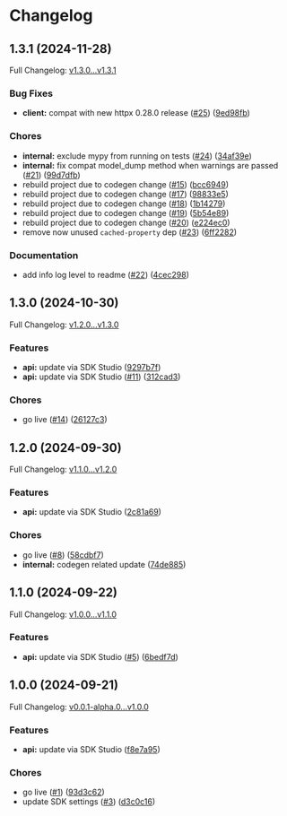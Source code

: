 # Changelog

## 1.3.1 (2024-11-28)

Full Changelog: [v1.3.0...v1.3.1](https://github.com/velocitybolt/marly-python/compare/v1.3.0...v1.3.1)

### Bug Fixes

* **client:** compat with new httpx 0.28.0 release ([#25](https://github.com/velocitybolt/marly-python/issues/25)) ([9ed98fb](https://github.com/velocitybolt/marly-python/commit/9ed98fba3fc2c7280a388d9545ddad7de242e653))


### Chores

* **internal:** exclude mypy from running on tests ([#24](https://github.com/velocitybolt/marly-python/issues/24)) ([34af39e](https://github.com/velocitybolt/marly-python/commit/34af39e9a484c86601ff5c0a9c24a47cbe08b272))
* **internal:** fix compat model_dump method when warnings are passed ([#21](https://github.com/velocitybolt/marly-python/issues/21)) ([99d7dfb](https://github.com/velocitybolt/marly-python/commit/99d7dfb798aed96e27d77ec0320cd10b13779802))
* rebuild project due to codegen change ([#15](https://github.com/velocitybolt/marly-python/issues/15)) ([bcc6949](https://github.com/velocitybolt/marly-python/commit/bcc6949a7032be05f22d5c6695d615dd6b2a4a7c))
* rebuild project due to codegen change ([#17](https://github.com/velocitybolt/marly-python/issues/17)) ([98833e5](https://github.com/velocitybolt/marly-python/commit/98833e548e9e2c85ae3823db98b7b070ec2b994d))
* rebuild project due to codegen change ([#18](https://github.com/velocitybolt/marly-python/issues/18)) ([1b14279](https://github.com/velocitybolt/marly-python/commit/1b14279bacdde0bdb99d390f61c895e0c933ea4d))
* rebuild project due to codegen change ([#19](https://github.com/velocitybolt/marly-python/issues/19)) ([5b54e89](https://github.com/velocitybolt/marly-python/commit/5b54e8989e24eba378904926883ec907303d217a))
* rebuild project due to codegen change ([#20](https://github.com/velocitybolt/marly-python/issues/20)) ([e224ec0](https://github.com/velocitybolt/marly-python/commit/e224ec04e7fb48e8de7a32fed93b1ab74bdcc7fd))
* remove now unused `cached-property` dep ([#23](https://github.com/velocitybolt/marly-python/issues/23)) ([6ff2282](https://github.com/velocitybolt/marly-python/commit/6ff2282ce2a52f490b8df867deffa637b40ec520))


### Documentation

* add info log level to readme ([#22](https://github.com/velocitybolt/marly-python/issues/22)) ([4cec298](https://github.com/velocitybolt/marly-python/commit/4cec29810a1a8cfd2a2fd09c386c7bd1726c090f))

## 1.3.0 (2024-10-30)

Full Changelog: [v1.2.0...v1.3.0](https://github.com/velocitybolt/marly-python/compare/v1.2.0...v1.3.0)

### Features

* **api:** update via SDK Studio ([9297b7f](https://github.com/velocitybolt/marly-python/commit/9297b7f55f6d8c782f661edf7c8dbc0db16d1ff4))
* **api:** update via SDK Studio ([#11](https://github.com/velocitybolt/marly-python/issues/11)) ([312cad3](https://github.com/velocitybolt/marly-python/commit/312cad3d5e21a7e9953a5a56af93de1db662d7ff))


### Chores

* go live ([#14](https://github.com/velocitybolt/marly-python/issues/14)) ([26127c3](https://github.com/velocitybolt/marly-python/commit/26127c380cefc7951def43d4c9048e4f9798249c))

## 1.2.0 (2024-09-30)

Full Changelog: [v1.1.0...v1.2.0](https://github.com/velocitybolt/marly-python/compare/v1.1.0...v1.2.0)

### Features

* **api:** update via SDK Studio ([2c81a69](https://github.com/velocitybolt/marly-python/commit/2c81a692e588c3c322d3c40c31ef5e83af614e25))


### Chores

* go live ([#8](https://github.com/velocitybolt/marly-python/issues/8)) ([58cdbf7](https://github.com/velocitybolt/marly-python/commit/58cdbf7b1b419328a15371c5465fc9ccf7bd87b9))
* **internal:** codegen related update ([74de885](https://github.com/velocitybolt/marly-python/commit/74de8857387931506eb0b14624a3e1777cb3d873))

## 1.1.0 (2024-09-22)

Full Changelog: [v1.0.0...v1.1.0](https://github.com/velocitybolt/marly-python/compare/v1.0.0...v1.1.0)

### Features

* **api:** update via SDK Studio ([#5](https://github.com/velocitybolt/marly-python/issues/5)) ([6bedf7d](https://github.com/velocitybolt/marly-python/commit/6bedf7d6d2a4c590ac11dbc9bc0b3b4ff9824ca5))

## 1.0.0 (2024-09-21)

Full Changelog: [v0.0.1-alpha.0...v1.0.0](https://github.com/velocitybolt/marly-python/compare/v0.0.1-alpha.0...v1.0.0)

### Features

* **api:** update via SDK Studio ([f8e7a95](https://github.com/velocitybolt/marly-python/commit/f8e7a9507ea59661209834b393f6dbbc812c9904))


### Chores

* go live ([#1](https://github.com/velocitybolt/marly-python/issues/1)) ([93d3c62](https://github.com/velocitybolt/marly-python/commit/93d3c62de7293c6140d957f4687044d76d64fff5))
* update SDK settings ([#3](https://github.com/velocitybolt/marly-python/issues/3)) ([d3c0c16](https://github.com/velocitybolt/marly-python/commit/d3c0c16c2bd8495b668af55d0d2dfe08440ab07e))
